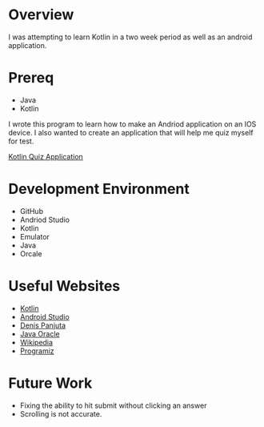 # Overview

<!--{Important!  Do not say in this section that this is college assignment.  Talk about what you are trying to accomplish as a software engineer to further your learning.}-->
I was attempting to learn Kotlin in a two week period as well as an android application. 


<!--{Provide a description the software that you wrote to demonstrate the Kotlin language.}-->
# Prereq
* Java
* Kotlin

<!--{Describe your purpose for writing this software.}-->
I wrote this program to learn how to make an Andriod application on an IOS device. I also wanted to create an application that will help me quiz myself for test. 

<!--{Provide a link to your YouTube demonstration.  It should be a 4-5 minute demo of the software running and a walkthrough of the code.  Focus should be on sharing what you learned about the language syntax.}-->

[Kotlin Quiz Application ](https://youtu.be/EdtVhSSL20s)

# Development Environment

<!--{Describe the tools that you used to develop the software}-->
* GitHub
* Andriod Studio
* Kotlin
* Emulator
* Java
* Orcale
<!--{Describe the programming language that you used and any libraries.}-->

# Useful Websites

<!--{Make a list of websites that you found helpful in this project}-->
* [Kotlin](https://kotlinlang.org/docs/data-classes.html#data-classes-and-destructuring-declarations)
* [Android Studio ](https://developer.android.com/)
* [Denis Panjuta](https://tutorials.eu/)
* [Java Oracle](https://www.oracle.com/java/technologies/downloads/)
* [Wikipedia](https://en.wikipedia.org/wiki/Kotlin_(programming_language))
* [Programiz](https://www.programiz.com/kotlin-programming)


# Future Work

<!--{Make a list of things that you need to fix, improve, and add in the future.}-->
* Fixing the ability to hit submit without clicking an answer
* Scrolling is not accurate. 

